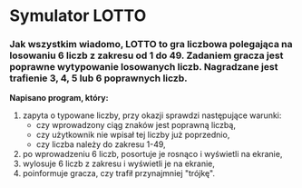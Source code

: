 # Symulator LOTTO

### Jak wszystkim wiadomo, LOTTO to gra liczbowa polegająca na losowaniu 6 liczb z zakresu od 1 do 49. Zadaniem gracza jest poprawne wytypowanie losowanych liczb. Nagradzane jest trafienie 3, 4, 5 lub 6 poprawnych liczb.

**Napisano program, który:**
1. zapyta o typowane liczby, przy okazji sprawdzi następujące warunki:
    - czy wprowadzony ciąg znaków jest poprawną liczbą,
    - czy użytkownik nie wpisał tej liczby już poprzednio,
    - czy liczba należy do zakresu 1-49,
2.    po wprowadzeniu 6 liczb, posortuje je rosnąco i wyświetli na ekranie,
3.    wylosuje 6 liczb z zakresu i wyświetli je na ekranie,
4.    poinformuje gracza, czy trafił przynajmniej "trójkę".
